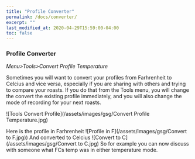 ```yaml
---
title: "Profile Converter"
permalink: /docs/converter/
excerpt: ""
last_modified_at: 2020-04-29T15:59:00-04:00
toc: false
---
```


### Profile Converter

*Menu>Tools>Convert Profile Temperature*

Sometimes you will want to convert your profiles from Farhrenheit to Celcius and vice versa, especially if you are sharing with others and trying to compare your roasts.  If you do that from the Tools menu, you will change the convert the existing profile immediately, and you will also change the mode of recording for your next roasts. 

![Tools Convert Profile](/assets/images/gsg/Convert Profile Temperature.jpg)

Here is the profile in Farhrenheit
![Profile in F](/assets/images/gsg/Convert to F.jpg))
And converted to Celcius
![Convert to C](/assets/images/gsg/Convert to C.jpg)
So for example you can now discuss with someone what FCs temp was in either temperature mode.  

